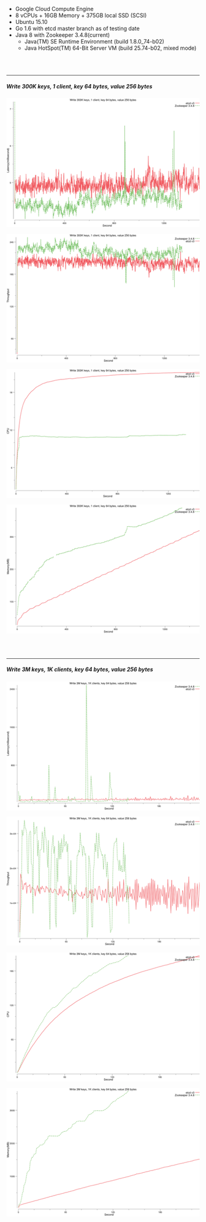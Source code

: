 - Google Cloud Compute Engine
- 8 vCPUs + 16GB Memory + 375GB local SSD (SCSI)
- Ubuntu 15.10
- Go 1.6 with etcd master branch as of testing date
- Java 8 with Zookeeper 3.4.8(current)
  - Java(TM) SE Runtime Environment (build 1.8.0_74-b02)
  - Java HotSpot(TM) 64-Bit Server VM (build 25.74-b02, mixed mode)



<br><br><hr>
##### Write 300K keys, 1 client, key 64 bytes, value 256 bytes

![bench-01-avg-latency-ms.png](./bench-01-avg-latency-ms.png)

![bench-01-throughput.png](./bench-01-throughput.png)

![bench-01-avg-cpu.png](./bench-01-avg-cpu.png)

![bench-01-avg-memory.png](./bench-01-avg-memory.png)



<br><br><hr>
##### Write 3M keys, 1K clients, key 64 bytes, value 256 bytes

![bench-02-avg-latency-ms.png](./bench-02-avg-latency-ms.png)

![bench-02-throughput.png](./bench-02-throughput.png)

![bench-02-avg-cpu.png](./bench-02-avg-cpu.png)

![bench-02-avg-memory.png](./bench-02-avg-memory.png)



